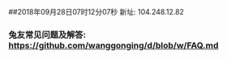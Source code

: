 ##2018年09月28日07时12分07秒 新址: 104.248.12.82
### 兔友常见问题及解答: https://github.com/wanggonging/d/blob/w/FAQ.md
